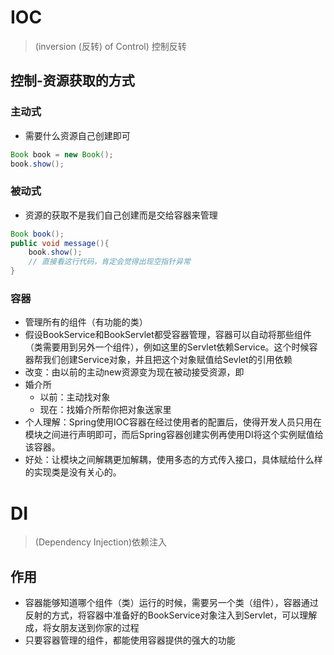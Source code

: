 # IOC

> (inversion (反转) of Control) 控制反转

## 控制-资源获取的方式

### 主动式

- 需要什么资源自己创建即可

```java
Book book = new Book();
book.show();
```

### 被动式

- 资源的获取不是我们自己创建而是交给容器来管理

```java
Book book();
public void message(){
    book.show();
    // 直接看这行代码，肯定会觉得出现空指针异常
}
```

### 容器

- 管理所有的组件（有功能的类）
- 假设BookService和BookServlet都受容器管理，容器可以自动将那些组件（类需要用到另外一个组件），例如这里的Servlet依赖Service。这个时候容器帮我们创建Service对象，并且把这个对象赋值给Sevlet的引用依赖
- 改变：由以前的主动new资源变为现在被动接受资源，即
- 婚介所
  - 以前：主动找对象
  - 现在：找婚介所帮你把对象送家里
- 个人理解：Spring使用IOC容器在经过使用者的配置后，使得开发人员只用在模块之间进行声明即可，而后Spring容器创建实例再使用DI将这个实例赋值给该容器。
- 好处：让模块之间解耦更加解耦，使用多态的方式传入接口，具体赋给什么样的实现类是没有关心的。

# DI

> (Dependency Injection)依赖注入

## 作用

- 容器能够知道哪个组件（类）运行的时候，需要另一个类（组件），容器通过反射的方式，将容器中准备好的BookService对象注入到Servlet，可以理解成，将女朋友送到你家的过程
- 只要容器管理的组件，都能使用容器提供的强大的功能